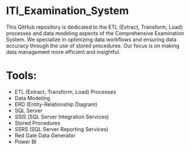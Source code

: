 # ITI_Examination_System
This GitHub repository is dedicated to the ETL (Extract, Transform, Load) processes and data modeling aspects of the Comprehensive Examination System. We specialize in optimizing data workflows and ensuring data accuracy through the use of stored procedures. Our focus is on making data management more efficient and insightful.

# **Tools:**

- ETL (Extract, Transform, Load) Processes
- Data Modeling  
- ERD (Entity-Relationship Diagram)
- SQL Server
- SSIS (SQL Server Integration Services)
- Stored Procedures
- SSRS (SQL Server Reporting Services)
- Red Gate Data Generator
- Power BI
